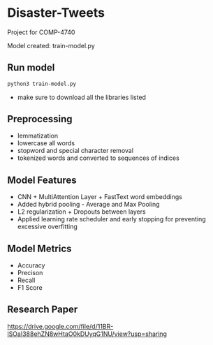 # Disaster-Tweets
Project for COMP-4740

Model created: train-model.py

## Run model
```bash
python3 train-model.py
```

- make sure to download all the libraries listed

## Preprocessing
- lemmatization
- lowercase all words
- stopword and special character removal
- tokenized words and converted to sequences of indices

## Model Features
- CNN + MultiAttention Layer + FastText word embeddings
- Added hybrid pooling - Average and Max Pooling
- L2 regularization + Dropouts between layers
- Applied learning rate scheduler and early stopping for preventing excessive overfitting

## Model Metrics
- Accuracy
- Precison
- Recall
- F1 Score
  
## Research Paper
https://drive.google.com/file/d/11BR-lSOaI388ehZN8wHtaO0kDUyqG1NU/view?usp=sharing 
